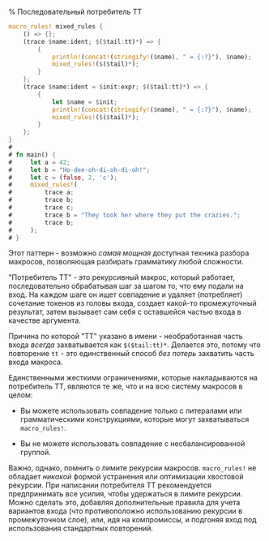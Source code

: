 % Последовательный потребитель TT

```rust
macro_rules! mixed_rules {
    () => {};
    (trace $name:ident; $($tail:tt)*) => {
        {
            println!(concat!(stringify!($name), " = {:?}"), $name);
            mixed_rules!($($tail)*);
        }
    };
    (trace $name:ident = $init:expr; $($tail:tt)*) => {
        {
            let $name = $init;
            println!(concat!(stringify!($name), " = {:?}"), $name);
            mixed_rules!($($tail)*);
        }
    };
}
# 
# fn main() {
#     let a = 42;
#     let b = "Ho-dee-oh-di-oh-di-oh!";
#     let c = (false, 2, 'c');
#     mixed_rules!(
#         trace a;
#         trace b;
#         trace c;
#         trace b = "They took her where they put the crazies.";
#         trace b;
#     );
# }
```

Этот паттерн - возможно *самая мощная* доступная техника разбора макросов,
позволяющая разбирать грамматику любой сложности.

"Потребитель TT" - это рекурсивный макрос, который работает, последовательно
обрабатывая шаг за шагом то, что ему подали на вход. На каждом шаге он ищет
совпадение и удаляет (потребляет) сочетание токенов из головы входа, создает
какой-то промежуточный результат, затем вызывает сам себя с оставшейся частью
входа в качестве аргумента.

Причина по которой "TT" указано в имени  - необработанная часть входа *всегда*
захватывается как `$($tail:tt)*`. Делается это, потому что повторение `tt` - это
единственный способ *без потерь* захватить часть входа макроса.

Единственными жесткими ограничениями, которые накладываются на потребитель TT,
являются те же, что и на всю систему макросов в целом:

* Вы можете использовать совпадение только с литералами или грамматическими
конструкциями, которые могут захватываться `macro_rules!`.

* Вы не можете использовать совпадение с несбалансированной группой.

Важно, однако, помнить о лимите рекурсии макросов. `macro_rules!` не обладает
*никакой* формой устранения или оптимизации хвостовой рекурсии. При написании
потребителя TT рекомендуется предпринимать все усилия, чтобы удержаться в лимите
рекурсии. Можно сделать это, добавляя дополнительные правила для учета вариантов
входа (что противоположно использованию рекурсии в промежуточном слое), или, идя
на компромиссы, и подгоняя вход под использования стандартных повторений.
